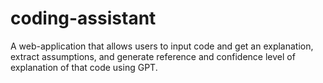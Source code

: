 # coding-assistant

A web-application that allows users to input code and get an explanation, extract assumptions, and generate reference and confidence level of explanation of that code using GPT.
